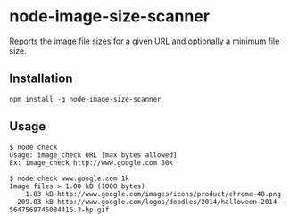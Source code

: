 node-image-size-scanner
=======================
Reports the image file sizes for a given URL and optionally a minimum file size.

## Installation ##
`npm install -g node-image-size-scanner`

## Usage ##
```
$ node check
Usage: image_check URL [max bytes allowed]
Ex: image_check http://www.google.com 50k

$ node check www.google.com 1k
Image files > 1.00 kB (1000 bytes)
    1.83 kB http://www.google.com/images/icons/product/chrome-48.png
  209.03 kB http://www.google.com/logos/doodles/2014/halloween-2014-5647569745084416.3-hp.gif